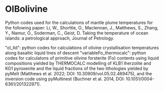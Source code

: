 # OIBolivine
Python codes used for the calculations of mantle plume temperatures for the following paper: Li, W., Shorttle, O., Maclennan, J., Matthews, S., Zhang, Y., Namur, O., Soderman, C., Geist, D. Taking the temperature of ocean islands: a petrological approach, Journal of Petrology.

"ol_lld": python codes for calculations of olivine crystallisation temperatures along basaltic liquid lines of descent
"variableFo_thermocalc": python codes for calculatons of primitive olivine forsterite (Fo) contents using liquid compositions yielded by THERMOCALC modelling of KLB1 lherzolite and KG1 pyroxenite and the liquid fractions of the two lithologies yielded by pyMelt (Matthews et al. 2022; DOI: 10.30909/vol.05.02.469475), and the inversion code using pyMultinest (Buchner et al. 2014, DOI: 10.1051/0004-6361/201322971).
